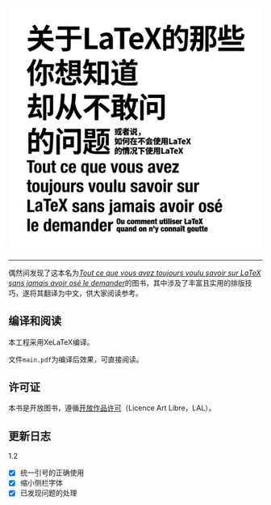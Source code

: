 ![Cover](cover.svg)

---

偶然间发现了这本名为[*Tout ce que vous avez toujours voulu savoir sur LaTeX sans jamais avoir osé le demander*](https://archives.framabook.org/tout-sur-latex/index.html)的图书，其中涉及了丰富且实用的排版技巧，遂将其翻译为中文，供大家阅读参考。

## 编译和阅读

本工程采用XeLaTeX编译。

文件`main.pdf`为编译后效果，可直接阅读。

## 许可证

本书是开放图书，遵循[开放作品许可](http://www.artlibre.org)（Licence Art Libre，LAL）。

## 更新日志

1.2 

- [x] 统一引号的正确使用
- [x] 缩小侧栏字体
- [x] 已发现问题的处理
